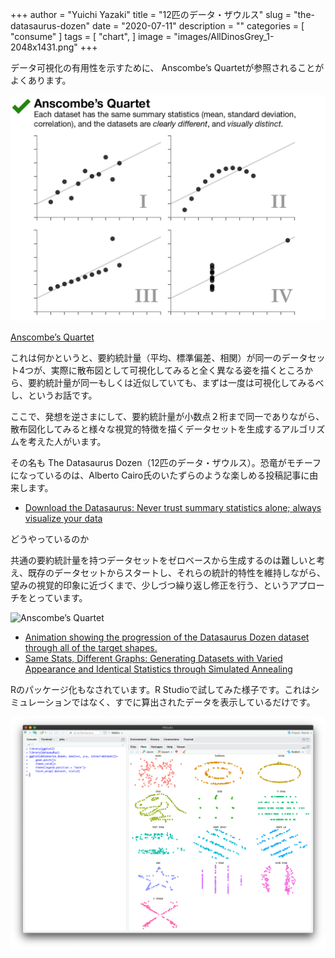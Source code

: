 +++
author = "Yuichi Yazaki"
title = "12匹のデータ・ザウルス"
slug = "the-datasaurus-dozen"
date = "2020-07-11"
description = ""
categories = [
    "consume"
]
tags = [
    "chart",
]
image = "images/AllDinosGrey_1-2048x1431.png"
+++

データ可視化の有用性を示すために、 Anscombe’s Quartetが参照されることがよくあります。

<!--more-->

![](images/Anscombe_1_0-1.png)

[Anscombe’s Quartet](https://www.autodeskresearch.com/publications/samestats)

これは何かというと、要約統計量（平均、標準偏差、相関）が同一のデータセット4つが、実際に散布図として可視化してみると全く異なる姿を描くところから、要約統計量が同一もしくは近似していても、まずは一度は可視化してみるべし、というお話です。

ここで、発想を逆さまにして、要約統計量が小数点２桁まで同一でありながら、散布図化してみると様々な視覚的特徴を描くデータセットを生成するアルゴリズムを考えた人がいます。

その名も The Datasaurus Dozen（12匹のデータ・ザウルス）。恐竜がモチーフになっているのは、Alberto Cairo氏のいたずらのような楽しめる投稿記事に由来します。

- [Download the Datasaurus: Never trust summary statistics alone; always visualize your data](http://www.thefunctionalart.com/2016/08/download-datasaurus-never-trust-summary.html)

どうやっているのか

共通の要約統計量を持つデータセットをゼロベースから生成するのは難しいと考え、既存のデータセットからスタートし、それらの統計的特性を維持しながら、望みの視覚的印象に近づくまで、少しづつ繰り返し修正を行う、というアプローチをとっています。

![Anscombe’s Quartet](images/DinoSequentialSmaller.gif)

- [Animation showing the progression of the Datasaurus Dozen dataset through all of the target shapes.](https://www.autodeskresearch.com/publications/samestats)
- [Same Stats, Different Graphs: Generating Datasets with Varied Appearance and Identical Statistics through Simulated Annealing](https://www.autodeskresearch.com/publications/samestats)

Rのパッケージ化もなされています。R Studioで試してみた様子です。これはシミュレーションではなく、すでに算出されたデータを表示しているだけです。

![](images/The-Datasaurus-Dozen-1.png)